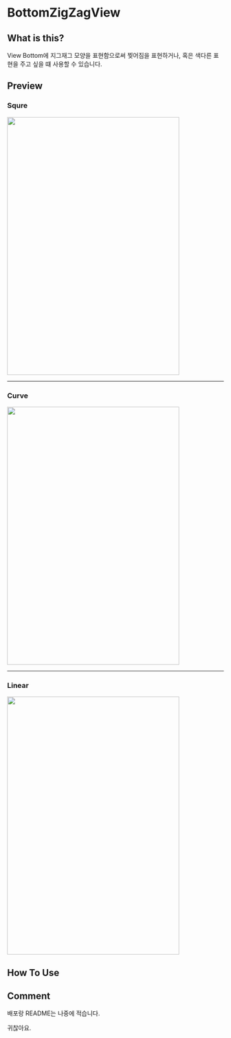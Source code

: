 #  BottomZigZagView

## What is this?

View Bottom에 지그재그 모양을 표현함으로써 찢어짐을 표현하거나, 혹은 색다른 표현을 주고 싶을 떄 사용할 수 있습니다. 

## Preview

### Squre

<img src="https://github.com/SSong-develop/BottomZigZagView/blob/master/preview/preview1_square.png" width="400" height="600">

----------



### Curve

<img src="https://github.com/SSong-develop/BottomZigZagView/blob/master/preview/preview2_curve.png" width="400" height="600">

---------



### Linear

<img src="https://github.com/SSong-develop/BottomZigZagView/blob/master/preview/preview3_linear.png" width="400" height="600">

## How To Use



## Comment

배포랑 README는 나중에 적습니다.

귀찮아요.